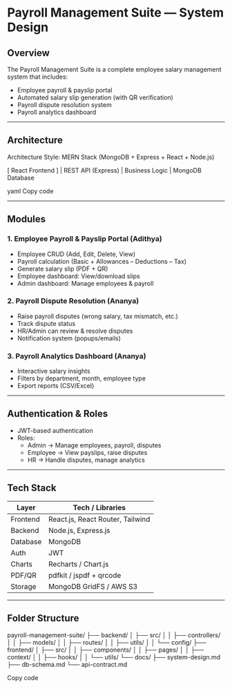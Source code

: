 # Payroll Management Suite — System Design

## Overview
The Payroll Management Suite is a complete employee salary management system that includes:
- Employee payroll & payslip portal
- Automated salary slip generation (with QR verification)
- Payroll dispute resolution system
- Payroll analytics dashboard

---

## Architecture
Architecture Style: MERN Stack (MongoDB + Express + React + Node.js)

[ React Frontend ]
|
REST API (Express)
|
Business Logic
|
MongoDB Database

yaml
Copy code

---

## Modules
### 1. Employee Payroll & Payslip Portal (Adithya)
- Employee CRUD (Add, Edit, Delete, View)
- Payroll calculation (Basic + Allowances – Deductions – Tax)
- Generate salary slip (PDF + QR)
- Employee dashboard: View/download slips
- Admin dashboard: Manage employees & payroll

### 2. Payroll Dispute Resolution (Ananya)
- Raise payroll disputes (wrong salary, tax mismatch, etc.)
- Track dispute status
- HR/Admin can review & resolve disputes
- Notification system (popups/emails)

### 3. Payroll Analytics Dashboard (Ananya)
- Interactive salary insights
- Filters by department, month, employee type
- Export reports (CSV/Excel)

---

## Authentication & Roles
- JWT-based authentication
- Roles:
  - Admin → Manage employees, payroll, disputes
  - Employee → View payslips, raise disputes
  - HR → Handle disputes, manage analytics

---

## Tech Stack
| Layer         | Tech / Libraries |
|--------------|-------------------|
| Frontend     | React.js, React Router, Tailwind |
| Backend      | Node.js, Express.js |
| Database     | MongoDB |
| Auth         | JWT |
| Charts       | Recharts / Chart.js |
| PDF/QR       | pdfkit / jspdf + qrcode |
| Storage      | MongoDB GridFS / AWS S3 |

---

## Folder Structure
payroll-management-suite/
├── backend/
│ ├── src/
│ │ ├── controllers/
│ │ ├── models/
│ │ ├── routes/
│ │ ├── utils/
│ │ └── config/
├── frontend/
│ ├── src/
│ │ ├── components/
│ │ ├── pages/
│ │ ├── context/
│ │ ├── hooks/
│ │ └── utils/
└── docs/
├── system-design.md
├── db-schema.md
└── api-contract.md

Copy code
